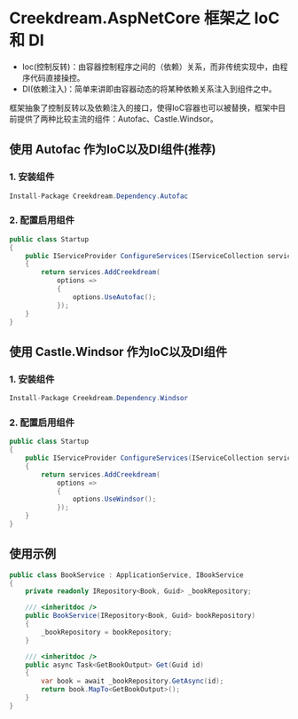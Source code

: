 # Creekdream.AspNetCore 框架之 IoC 和 DI

* Ioc(控制反转)：由容器控制程序之间的（依赖）关系，而非传统实现中，由程序代码直接操控。
* DI(依赖注入)：简单来讲即由容器动态的将某种依赖关系注入到组件之中。

框架抽象了控制反转以及依赖注入的接口，使得IoC容器也可以被替换，框架中目前提供了两种比较主流的组件：Autofac、Castle.Windsor。

## 使用 Autofac 作为IoC以及DI组件(推荐)

### 1. 安装组件
``` csharp
Install-Package Creekdream.Dependency.Autofac
```
### 2. 配置启用组件
``` csharp
public class Startup
{
    public IServiceProvider ConfigureServices(IServiceCollection services)
    {
        return services.AddCreekdream(
            options =>
            {
                options.UseAutofac();
            });
    }
}
```

## 使用 Castle.Windsor 作为IoC以及DI组件

### 1. 安装组件
``` csharp
Install-Package Creekdream.Dependency.Windsor
```
### 2. 配置启用组件
``` csharp
public class Startup
{
    public IServiceProvider ConfigureServices(IServiceCollection services)
    {
        return services.AddCreekdream(
            options =>
            {
                options.UseWindsor();
            });
    }
}
```

## 使用示例

``` csharp
public class BookService : ApplicationService, IBookService
{
    private readonly IRepository<Book, Guid> _bookRepository;

    /// <inheritdoc />
    public BookService(IRepository<Book, Guid> bookRepository)
    {
        _bookRepository = bookRepository;
    }

    /// <inheritdoc />
    public async Task<GetBookOutput> Get(Guid id)
    {
        var book = await _bookRepository.GetAsync(id);
        return book.MapTo<GetBookOutput>();
    }
}
```